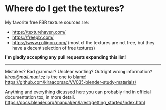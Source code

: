 # Where do I get the textures?

My favorite free PBR texture sources are:

- https://texturehaven.com/
- https://freepbr.com/
- https://www.poliigon.com/ (most of the textures are not free, but they have a decent selection of free textures)

**I'm gladly accepting any pull requests expanding this list!**

____
Mistakes? Bad grammar? Unclear wording? Outright wrong information?\
*kiraa@mail.muni.cz* is the one to blame!\
https://github.com/kiraacorsac/VV035-blender-study-materials/


Anything and everything dicussed here you can probably find in official documentation too, in more detail.
https://docs.blender.org/manual/en/latest/getting_started/index.html